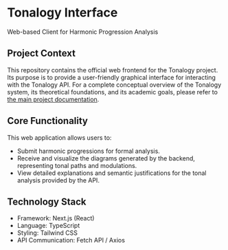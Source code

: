 # Tonalogy Interface

Web-based Client for Harmonic Progression Analysis

## Project Context

This repository contains the official web frontend for the Tonalogy project. Its purpose is to provide a user-friendly graphical interface for interacting with the Tonalogy API. For a complete conceptual overview of the Tonalogy system, its theoretical foundations, and its academic goals, please refer to [the main project documentation](https://github.com/joabemorais/tonalogy).

## Core Functionality

This web application allows users to:

- Submit harmonic progressions for formal analysis.
- Receive and visualize the diagrams generated by the backend, representing tonal paths and modulations.
- View detailed explanations and semantic justifications for the tonal analysis provided by the API.

## Technology Stack
- Framework: Next.js (React)
- Language: TypeScript
- Styling: Tailwind CSS
- API Communication: Fetch API / Axios
